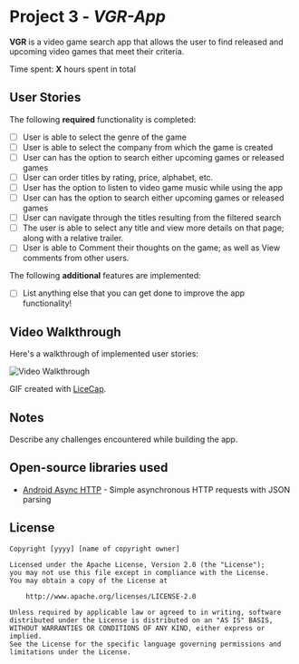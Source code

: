 # Project 3 - *VGR-App*

**VGR** is a video game search app that allows the user to find released and upcoming video games that meet their criteria.

Time spent: **X** hours spent in total

## User Stories

The following **required** functionality is completed:

- [ ] User is able to select the genre of the game
- [ ] User is able to select the company from which the game is created
- [ ] User can has the option to search either upcoming games or released games
- [ ] User can order titles by rating, price, alphabet, etc.
- [ ] User has the option to listen to video game music while using the app
- [ ] User can has the option to search either upcoming games or released games
- [ ] User can navigate through the titles resulting from the filtered search
- [ ] The user is able to select any title and view more details on that page; along with a relative trailer.
- [ ] User is able to Comment their thoughts on the game; as well as View comments from other users.

The following **additional** features are implemented:

- [ ] List anything else that you can get done to improve the app functionality!

## Video Walkthrough

Here's a walkthrough of implemented user stories:

<img src='http://i.imgur.com/link/to/your/gif/file.gif' title='Video Walkthrough' width='' alt='Video Walkthrough' />

GIF created with [LiceCap](http://www.cockos.com/licecap/).

## Notes

Describe any challenges encountered while building the app.

## Open-source libraries used

- [Android Async HTTP](https://github.com/codepath/CPAsyncHttpClient) - Simple asynchronous HTTP requests with JSON parsing

## License

    Copyright [yyyy] [name of copyright owner]

    Licensed under the Apache License, Version 2.0 (the "License");
    you may not use this file except in compliance with the License.
    You may obtain a copy of the License at

        http://www.apache.org/licenses/LICENSE-2.0

    Unless required by applicable law or agreed to in writing, software
    distributed under the License is distributed on an "AS IS" BASIS,
    WITHOUT WARRANTIES OR CONDITIONS OF ANY KIND, either express or implied.
    See the License for the specific language governing permissions and
    limitations under the License.
